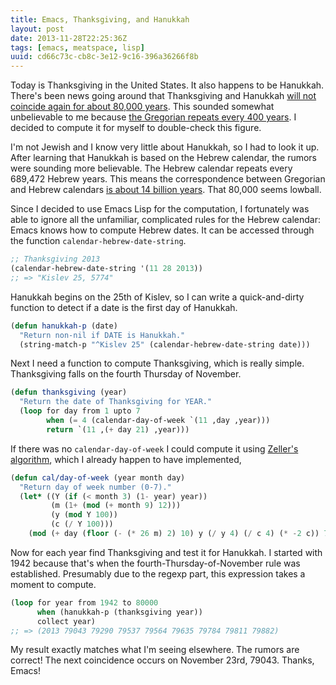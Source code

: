```yaml
---
title: Emacs, Thanksgiving, and Hanukkah
layout: post
date: 2013-11-28T22:25:36Z
tags: [emacs, meatspace, lisp]
uuid: cd66c73c-cb8c-3e12-9c16-396a36266f8b
---
```


Today is Thanksgiving in the United States. It also happens to be
Hanukkah. There's been news going around that Thanksgiving and
Hanukkah [will not coincide again for about 80,000 years][both]. This
sounded somewhat unbelievable to me because
[the Gregorian repeats every 400 years][calendar]. I decided to
compute it for myself to double-check this figure.

I'm not Jewish and I know very little about Hanukkah, so I had to look
it up. After learning that Hanukkah is based on the Hebrew calendar,
the rumors were sounding more believable. The Hebrew calendar repeats
every 689,472 Hebrew years. This means the correspondence between
Gregorian and Hebrew calendars [is about 14 billion years][repeat].
That 80,000 seems lowball.

Since I decided to use Emacs Lisp for the computation, I fortunately
was able to ignore all the unfamiliar, complicated rules for the
Hebrew calendar: Emacs knows how to compute Hebrew dates. It can be
accessed through the function `calendar-hebrew-date-string`.

~~~cl
;; Thanksgiving 2013
(calendar-hebrew-date-string '(11 28 2013))
;; => "Kislev 25, 5774"
~~~

Hanukkah begins on the 25th of Kislev, so I can write a
quick-and-dirty function to detect if a date is the first day of
Hanukkah.

~~~cl
(defun hanukkah-p (date)
  "Return non-nil if DATE is Hanukkah."
  (string-match-p "^Kislev 25" (calendar-hebrew-date-string date)))
~~~

Next I need a function to compute Thanksgiving, which is really
simple. Thanksgiving falls on the fourth Thursday of November.

~~~cl
(defun thanksgiving (year)
  "Return the date of Thanksgiving for YEAR."
  (loop for day from 1 upto 7
        when (= 4 (calendar-day-of-week `(11 ,day ,year)))
        return `(11 ,(+ day 21) ,year)))
~~~

If there was no `calendar-day-of-week` I could compute it using
[Zeller's algorithm][zeller], which I already happen to have
implemented,

~~~cl
(defun cal/day-of-week (year month day)
  "Return day of week number (0-7)."
  (let* ((Y (if (< month 3) (1- year) year))
         (m (1+ (mod (+ month 9) 12)))
         (y (mod Y 100))
         (c (/ Y 100)))
    (mod (+ day (floor (- (* 26 m) 2) 10) y (/ y 4) (/ c 4) (* -2 c)) 7)))
~~~

Now for each year find Thanksgiving and test it for Hanukkah. I
started with 1942 because that's when the fourth-Thursday-of-November
rule was established. Presumably due to the regexp part, this
expression takes a moment to compute.

~~~cl
(loop for year from 1942 to 80000
      when (hanukkah-p (thanksgiving year))
      collect year)
;; => (2013 79043 79290 79537 79564 79635 79784 79811 79882)
~~~

My result exactly matches what I'm seeing elsewhere. The rumors are
correct! The next coincidence occurs on November 23rd, 79043. Thanks,
Emacs!


[both]: http://www.leancrew.com/all-this/2013/01/hanukkah-and-thanksgiving/
[calendar]: http://blog.plover.com/calendar/july-weekends.html
[repeat]: http://hebrewcalendar.tripod.com/
[zeller]: http://en.wikipedia.org/wiki/Determination_of_the_day_of_the_week#Gauss.27s_algorithm
